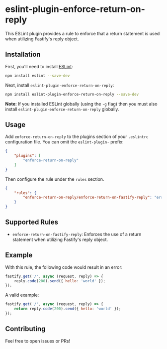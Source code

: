# eslint-plugin-enforce-return-on-reply

This ESLint plugin provides a rule to enforce that a return statement is used when utilizing Fastify's reply object.

## Installation

First, you'll need to install [ESLint](http://eslint.org):

```sh
npm install eslint --save-dev
```

Next, install `eslint-plugin-enforce-return-on-reply`:

```sh
npm install eslint-plugin-enforce-return-on-reply --save-dev
```

**Note:** If you installed ESLint globally (using the `-g` flag) then you must also install `eslint-plugin-enforce-return-on-reply` globally.

## Usage

Add `enforce-return-on-reply` to the plugins section of your `.eslintrc` configuration file. You can omit the `eslint-plugin-` prefix:

```json
{
    "plugins": [
        "enforce-return-on-reply"
    ]
}
```

Then configure the rule under the `rules` section.

```json
{
    "rules": {
        "enforce-return-on-reply/enforce-return-on-fastify-reply": "error"
    }
}
```

## Supported Rules

* `enforce-return-on-fastify-reply`: Enforces the use of a return statement when utilizing Fastify's reply object.

## Example

With this rule, the following code would result in an error:

```javascript
fastify.get('/', async (request, reply) => {
    reply.code(200).send({ hello: 'world' });
});
```

A valid example:

```javascript
fastify.get('/', async (request, reply) => {
    return reply.code(200).send({ hello: 'world' });
});
```

## Contributing

Feel free to open issues or PRs!
